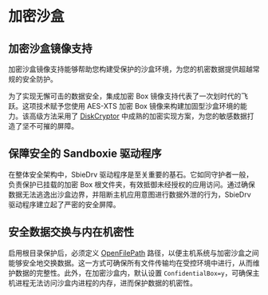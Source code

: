 # 加密沙盒

## 加密沙盒镜像支持

加密沙盒镜像支持能够帮助您构建受保护的沙盒环境，为您的机密数据提供超越常规的安全防护。

为了实现无懈可击的数据安全，集成加密 Box 镜像支持代表了一次划时代的飞跃。这项技术赋予您使用 AES-XTS 加密 Box 镜像来构建加固型沙盒环境的能力。该高级方法采用了 [DiskCryptor](https://diskcryptor.org) 中成熟的加密实现方案，为您的敏感数据打造了坚不可摧的屏障。

## 保障安全的 Sandboxie 驱动程序

在整体安全架构中，SbieDrv 驱动程序是至关重要的基石。它如同守护者一般，负责保护已挂载的加密 Box 根文件夹，有效抵御未经授权的应用访问。通过确保数据无法逃逸出沙盒边界，并阻断主机应用意图进行数据外泄的行为，SbieDrv 驱动程序建立起了严密的安全屏障。

## 安全数据交换与内在机密性

启用根目录保护后，必须定义 [OpenFilePath](/Content/zh_CN/OpenFilePath.md) 路径，以便主机系统与加密沙盒之间能够安全地交换数据。这一方式可确保所有文件传输均在受控环境中进行，从而维护数据的完整性。此外，在加密沙盒内，默认设置 `ConfidentialBox=y`，可确保主机进程无法访问沙盒内进程的内存，进而保护数据的机密性。
